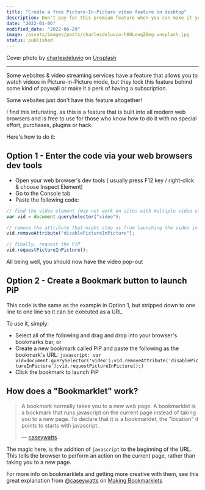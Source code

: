 ```yaml
---
title: "Create a free Picture-In-Picture video feature on desktop"
description: Don't pay for this premium feature when you can make it yourself.
date: "2022-01-06"
modified_date: "2022-06-29"
image: /assets/images/posts/charlesdeluvio-h6OLeuqZ6mg-unsplash.jpg
status: published
---
```


Cover photo by [charlesdeluvio](https://unsplash.com/@charlesdeluvio?utm_source=unsplash&utm_medium=referral&utm_content=creditCopyText") on [Unsplash](https://unsplash.com/)

---

Some websites & video streaming services have a feature that allows you to watch videos in Picture-in-Picture mode, but they lock this feature behind some kind of paywall or make it a perk of having a subscription.

Some websites just don't have this feature altogether!

I find this infuriating, as this is a feature that is built into all modern web browsers and is free to use for those who know how to do it with no special effort, purchases, plugins or hack.

Here's how to do it:

## Option 1 - Enter the code via your web browsers dev tools

- Open your web browser's dev tools ( usually press F12 key / right-click & choose Inspect Element)
- Go to the Console tab
- Paste the following code:

```javascript
// find the video element (may not work on sites with multiple video elements, but works for most of the main sites)
var vid = document.querySelector("video");

// remove the attribute that might stop us from launching the video in PiP
vid.removeAttribute("disablePictureInPicture");

// finally, request the PiP
vid.requestPictureInPicture();
```

All being well, you should now have the video pop-out

## Option 2 - Create a Bookmark button to launch PiP

This code is the same as the example in Option 1, but stripped down to one line to one line so it can be executed as a URL.

To use it, simply:

- Select all of the following and drag and drop into your browser's bookmarks bar, or
- Create a new bookmark called PiP and paste the following as the bookmark's URL:
  `javascript: var vid=document.querySelector('video');vid.removeAttribute('disablePictureInPicture');vid.requestPictureInPicture();)`
- Click the bookmark to launch PiP

## How does a "Bookmarklet" work?

> A bookmark normally takes you to a new web page. A bookmarklet is a bookmark that runs javascript on the current page instead of taking you to a new page. To declare that it is a bookmarklet, the "location" it points to starts with javascript:.
>
> &mdash; [caseywatts](https://gist.github.com/caseywatts/c0cec1f89ccdb8b469b1)

The magic here, is the addition of `javascript` to the beginning of the URL. This tells the browser to perform an action on the current page, rather than taking you to a new page.

For more info on bookmarklets and getting more creative with them, see this great explanation from [@caseywatts](https://gist.github.com/caseywatts) on [Making Bookmarklets](https://gist.github.com/caseywatts/c0cec1f89ccdb8b469b1)
